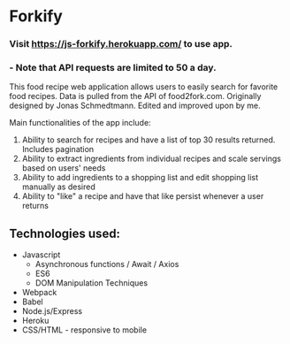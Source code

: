 # Forkify

### Visit https://js-forkify.herokuapp.com/ to use app.

### - Note that API requests are limited to 50 a day.

This food recipe web application allows users to easily search for favorite food recipes.
Data is pulled from the API of food2fork.com. Originally designed by Jonas Schmedtmann. Edited and improved upon by me.

Main functionalities of the app include:

1. Ability to search for recipes and have a list of top 30 results returned. Includes pagination
2. Ability to extract ingredients from individual recipes and scale servings based on users' needs
3. Ability to add ingredients to a shopping list and edit shopping list manually as desired
4. Ability to "like" a recipe and have that like persist whenever a user returns

## Technologies used:

- Javascript
  - Asynchronous functions / Await / Axios
  - ES6
  - DOM Manipulation Techniques
- Webpack
- Babel
- Node.js/Express
- Heroku
- CSS/HTML - responsive to mobile
